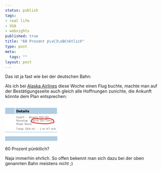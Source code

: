 ```yaml
--- 
status: publish
tags: 
- real life
- USA
- websights
published: true
title: "60 Prozent p\xC3\xBCnktlich"
type: post
meta: 
  tags: ""
layout: post
---
```

Das ist ja fast wie bei der deutschen Bahn:

Als ich bei <a href="http://alaskaair.com/">Alaska Airlines</a> diese Woche einen Flug buchte, machte man auf der Bestätigungsseite auch gleich alle Hoffnungen zunichte, die Ankunft könnte dem Plan entsprechen:

<img id="image706" src="/media/wp/2006/10/alaskaair-60-percent-ontime.png" alt="Alaska Air: 60 percent on time" class="centered" />

60 Prozent pünktlich?

Naja immerhin ehrlich. So offen bekennt man sich dazu bei der oben genannten Bahn meistens nicht ;)
